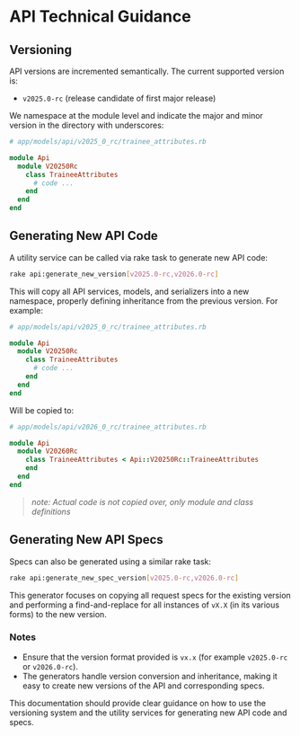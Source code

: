 # API Technical Guidance

## Versioning

API versions are incremented semantically. The current supported version is:

- `v2025.0-rc` (release candidate of first major release)

We namespace at the module level and indicate the major and minor version in the directory with underscores:

```ruby
# app/models/api/v2025_0_rc/trainee_attributes.rb

module Api
  module V20250Rc
    class TraineeAttributes
      # code ...
    end
  end
end
```

## Generating New API Code

A utility service can be called via rake task to generate new API code:

```sh
rake api:generate_new_version[v2025.0-rc,v2026.0-rc]
```

This will copy all API services, models, and serializers into a new namespace, properly defining inheritance from the previous version. For example:

```ruby
# app/models/api/v2025_0_rc/trainee_attributes.rb

module Api
  module V20250Rc
    class TraineeAttributes
      # code ...
    end
  end
end
```

Will be copied to:

```ruby
# app/models/api/v2026_0_rc/trainee_attributes.rb

module Api
  module V20260Rc
    class TraineeAttributes < Api::V20250Rc::TraineeAttributes
    end
  end
end
```

> _note: Actual code is not copied over, only module and class definitions_

## Generating New API Specs

Specs can also be generated using a similar rake task:

```sh
rake api:generate_new_spec_version[v2025.0-rc,v2026.0-rc]
```

This generator focuses on copying all request specs for the existing version and performing a find-and-replace for all instances of `vX.X` (in its various forms) to the new version.

### Notes

- Ensure that the version format provided is `vx.x` (for example `v2025.0-rc` or `v2026.0-rc`).
- The generators handle version conversion and inheritance, making it easy to create new versions of the API and corresponding specs.

This documentation should provide clear guidance on how to use the versioning system and the utility services for generating new API code and specs.
